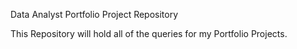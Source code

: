 Data Analyst Portfolio Project Repository

This Repository will hold all of the queries for my Portfolio Projects.
